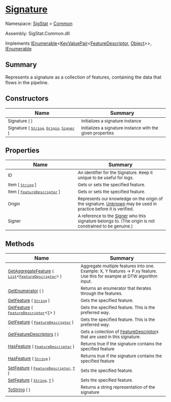 # [Signature](./Signature.md)

Namespace: [SigStat]() > [Common](./README.md)

Assembly: SigStat.Common.dll

Implements [IEnumerable](https://docs.microsoft.com/en-us/dotnet/api/System.Collections.Generic.IEnumerable-1)\<[KeyValuePair](https://docs.microsoft.com/en-us/dotnet/api/System.Collections.Generic.KeyValuePair-2)\<[FeatureDescriptor](./FeatureDescriptor.md), [Object](https://docs.microsoft.com/en-us/dotnet/api/System.Object)>>, [IEnumerable](https://docs.microsoft.com/en-us/dotnet/api/System.Collections.IEnumerable)

## Summary
Represents a signature as a collection of features, containing the data that flows in the pipeline.

## Constructors

| Name<div><a href="#"><img width=400></a></div> | Summary<div><a href="#"><img width=475></a></div> | 
| --- | --- | 
| <sub>Signature (  )</sub> | <sub>Initializes a signature instance</sub> | 
| <sub>Signature ( [`String`](https://docs.microsoft.com/en-us/dotnet/api/System.String), [`Origin`](./Origin.md), [`Signer`](./Signer.md) )</sub> | <sub>Initializes a signature instance with the given properties</sub> | 


## Properties

| Name<div><a href="#"><img width=400></a></div> | Summary<div><a href="#"><img width=475></a></div> | 
| --- | --- | 
| <sub>ID</sub> | <sub>An identifier for the Signature. Keep it unique to be useful for logs.</sub> | 
| <sub>Item [ [`String`](https://docs.microsoft.com/en-us/dotnet/api/System.String) ]</sub> | <sub>Gets or sets the specified feature.</sub> | 
| <sub>Item [ [`FeatureDescriptor`](./FeatureDescriptor.md) ]</sub> | <sub>Gets or sets the specified feature.</sub> | 
| <sub>Origin</sub> | <sub>Represents our knowledge on the origin of the signature. [Unknown](../../docs/mdSigStat/Common/Origin.md) may be used in practice before it is verified.</sub> | 
| <sub>Signer</sub> | <sub>A reference to the [Signer](../../docs/mdSigStat/Common/Signer.md) who this signature belongs to. (The origin is not constrained to be genuine.)</sub> | 


## Methods

| Name<div><a href="#"><img width=400></a></div> | Summary<div><a href="#"><img width=475></a></div> | 
| --- | --- | 
| <sub>[GetAggregateFeature](./Methods/Signature--GetAggregateFeature.md) ( [`List`](https://docs.microsoft.com/en-us/dotnet/api/System.Collections.Generic.List-1)\<[`FeatureDescriptor`](./FeatureDescriptor.md)> )</sub> | <sub>Aggregate multiple features into one. Example: X, Y features -&gt; P.xy feature.  Use this for example at DTW algorithm input.</sub> | 
| <sub>[GetEnumerator](./Methods/Signature--GetEnumerator.md) (  )</sub> | <sub>Returns an enumerator that iterates through the features.</sub> | 
| <sub>[GetFeature](./Methods/Signature--GetFeature.md) ( [`String`](https://docs.microsoft.com/en-us/dotnet/api/System.String) )</sub> | <sub>Gets the specified feature.</sub> | 
| <sub>[GetFeature](./Methods/Signature--GetFeature.md) ( [`FeatureDescriptor`](./FeatureDescriptor-1.md)\<[`T`](./Signature.md)> )</sub> | <sub>Gets the specified feature. This is the preferred way.</sub> | 
| <sub>[GetFeature](./Methods/Signature--GetFeature.md) ( [`FeatureDescriptor`](./FeatureDescriptor.md) )</sub> | <sub>Gets the specified feature. This is the preferred way.</sub> | 
| <sub>[GetFeatureDescriptors](./Methods/Signature--GetFeatureDescriptors.md) (  )</sub> | <sub>Gets a collection of [FeatureDescriptor](../../docs/mdSigStat/Common/FeatureDescriptor.md)s that are used in this signature.</sub> | 
| <sub>[HasFeature](./Methods/Signature--HasFeature.md) ( [`FeatureDescriptor`](./FeatureDescriptor.md) )</sub> | <sub>Returns true if the signature contains the specified feature</sub> | 
| <sub>[HasFeature](./Methods/Signature--HasFeature.md) ( [`String`](https://docs.microsoft.com/en-us/dotnet/api/System.String) )</sub> | <sub>Returns true if the signature contains the specified feature</sub> | 
| <sub>[SetFeature](./Methods/Signature--SetFeature.md) ( [`FeatureDescriptor`](./FeatureDescriptor.md), [`T`](./Signature.md) )</sub> | <sub>Sets the specified feature.</sub> | 
| <sub>[SetFeature](./Methods/Signature--SetFeature.md) ( [`String`](https://docs.microsoft.com/en-us/dotnet/api/System.String), [`T`](./Signature.md) )</sub> | <sub>Sets the specified feature.</sub> | 
| <sub>[ToString](./Methods/Signature--ToString.md) (  )</sub> | <sub>Returns a string representation of the signature</sub> | 



